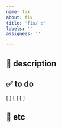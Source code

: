 ```yaml
---
name: fix
about: fix
title: 'fix/ :'
labels: ''
assignees: ''

---
```


## 📢 description

## ✅ to do
[ ]
[ ]
[ ]

## 🔗 etc
